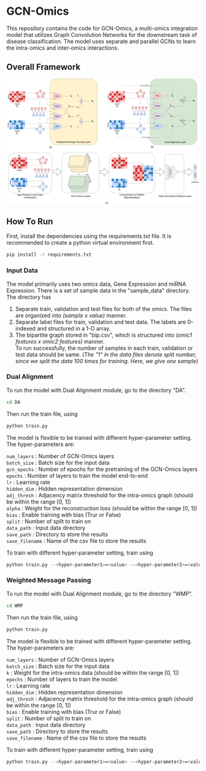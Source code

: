# GCN-Omics

This repository contains the code for GCN-Omics, a multi-omics integration model that utilizes Graph Convolution Networks for the downstream task of disease classification. The model uses separate and parallel GCNs to learn the intra-omics and inter-omics interactions.

## Overall Framework
<img src="GCN-Omics/Arch.jpg">

## How To Run

First, install the dependencies using the requirements.txt file. It is recommended to create a python virtual environment first.
```bash
pip install -r requirements.txt
```

### Input Data
The model primarily uses two omics data, Gene Expression and miRNA Expression. There is a set of sample data in the "sample_data" directory. The directory has <br>
1. Separate train, validation and test files for both of the omics. The files are organized into *(sample x value)* manner. <br>
2. Separate label files for train, validation and test data. The labels are 0-indexed and structured in a 1-D array. <br>
3. The bipartite graph stored in "bip.csv", which is structured into *(omic1 features x omic2 features)* manner. <br>
To run successfully, the number of samples in each train, validation or test data should be same.  *(The "1" in the data files denote split number, since we split the data 100 times for training. Here, we give one sample)*

### Dual Alignment
To run the model with Dual Alignment module, go to the directory "DA".
```bash
cd DA
```

Then run the train file, using
```bash
python train.py
```

The model is flexible to be trained with different hyper-parameter setting. The hyper-parameters are:

```num_layers``` : Number of GCN-Omics layers <br>
```batch_size``` : Batch size for the input data <br>
```gcn_epochs``` : Number of epochs for the pretraining of the GCN-Omics layers <br>
```epochs``` : Number of layers to train the model end-to-end <br>
```lr``` : Learning rate <br>
```hidden_dim``` : Hidden representation dimension <br>
```adj_thresh``` : Adjacency matrix threshold for the intra-omics graph (should be within the range [0, 1]) <br>
```alpha``` : Weight for the reconstruction loss (should be within the range [0, 1]) <br>
```bias``` : Enable training with bias (Trur or False) <br>
```split``` : Number of split to train on <br>
```data_path``` : Input data directory <br>
```save_path``` : Directory to store the results <br>
```save_filename``` : Name of the csv file to store the results <br>

To train with different hyper-parameter setting, train using
```bash
python train.py --<hyper-parameter1>=<value> --<hyper-parameter2>=<value> ...
```

### Weighted Message Passing
To run the model with Dual Alignment module, go to the directory "WMP".
```bash
cd WMP
```

Then run the train file, using
```bash
python train.py
```

The model is flexible to be trained with different hyper-parameter setting. The hyper-parameters are:

```num_layers``` : Number of GCN-Omics layers <br>
```batch_size``` : Batch size for the input data <br>
```k``` : Weight for the intra-omics data (should be within the range [0, 1]) <br>
```epochs``` : Number of layers to train the model <br>
```lr``` : Learning rate <br>
```hidden_dim``` : Hidden representation dimension <br>
```adj_thresh``` : Adjacency matrix threshold for the intra-omics graph (should be within the range [0, 1]) <br>
```bias``` : Enable training with bias (Trur or False) <br>
```split``` : Number of split to train on <br>
```data_path``` : Input data directory <br>
```save_path``` : Directory to store the results <br>
```save_filename``` : Name of the csv file to store the results <br>

To train with different hyper-parameter setting, train using
```bash
python train.py --<hyper-parameter1>=<value> --<hyper-parameter2>=<value> ...
```